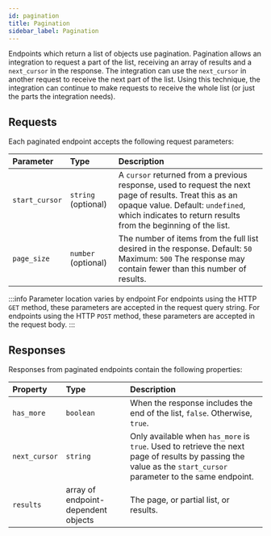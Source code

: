 ```yaml
---
id: pagination
title: Pagination
sidebar_label: Pagination
---
```


Endpoints which return a list of objects use pagination. Pagination allows an integration to request a part of the list, receiving an array of results and a `next_cursor` in the response. The integration can use the `next_cursor` in another request to receive the next part of the list. Using this technique, the integration can continue to make requests to receive the whole list (or just the parts the integration needs).

## Requests

Each paginated endpoint accepts the following request parameters:

| Parameter      | Type                | Description                                                                                                                                                                                                    |
| :------------- | :------------------ | :------------------------------------------------------------------------------------------------------------------------------------------------------------------------------------------------------------- |
| `start_cursor` | `string` (optional) | A `cursor` returned from a previous response, used to request the next page of results. Treat this as an opaque value. Default: `undefined`, which indicates to return results from the beginning of the list. |
| `page_size`    | `number` (optional) | The number of items from the full list desired in the response. Default: `50` Maximum: `500` The response may contain fewer than this number of results.                                                       |

:::info Parameter location varies by endpoint
For endpoints using the HTTP `GET` method, these parameters are accepted in the request query string. For endpoints using the HTTP `POST` method, these parameters are accepted in the request body.
:::

## Responses

Responses from paginated endpoints contain the following properties:

| Property      | Type                                | Description                                                                                                                                                    |
| :------------ | :---------------------------------- | :------------------------------------------------------------------------------------------------------------------------------------------------------------- |
| `has_more`    | `boolean`                           | When the response includes the end of the list, `false`. Otherwise, `true`.                                                                                    |
| `next_cursor` | `string`                            | Only available when `has_more` is `true`. Used to retrieve the next page of results by passing the value as the `start_cursor` parameter to the same endpoint. |
| `results`     | array of endpoint-dependent objects | The page, or partial list, or results.                                                                                                                         |
